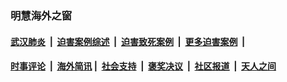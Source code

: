 
### 明慧海外之窗

####  [武汉肺炎](indexes/365.md?t=04251501) &nbsp;|&nbsp;  [迫害案例综述](indexes/328.md?t=04251501) &nbsp;|&nbsp; [迫害致死案例](indexes/277.md?t=04251501)  &nbsp;|&nbsp; [更多迫害案例](indexes/81.md?t=04251501)  &nbsp;|&nbsp; 
####  [时事评论](indexes/19.md?t=04251501) &nbsp;|&nbsp; [海外简讯](indexes/245.md?t=04251501)&nbsp;|&nbsp;  [社会支持](indexes/140.md?t=04251501) &nbsp;|&nbsp; [褒奖决议](indexes/282.md?t=04251501) &nbsp;|&nbsp; [社区报道](indexes/91.md?t=04251501)  &nbsp;|&nbsp; [天人之间](indexes/78.md?t=04251501) 

